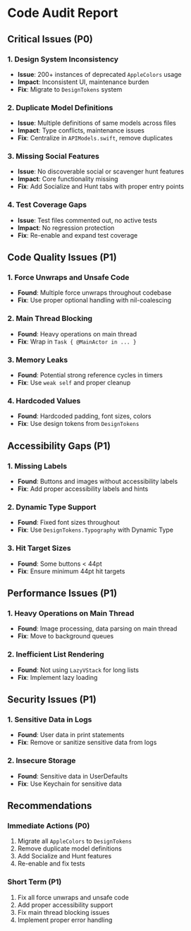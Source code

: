 # Code Audit Report

## Critical Issues (P0)

### 1. Design System Inconsistency
- **Issue**: 200+ instances of deprecated `AppleColors` usage
- **Impact**: Inconsistent UI, maintenance burden
- **Fix**: Migrate to `DesignTokens` system

### 2. Duplicate Model Definitions
- **Issue**: Multiple definitions of same models across files
- **Impact**: Type conflicts, maintenance issues
- **Fix**: Centralize in `APIModels.swift`, remove duplicates

### 3. Missing Social Features
- **Issue**: No discoverable social or scavenger hunt features
- **Impact**: Core functionality missing
- **Fix**: Add Socialize and Hunt tabs with proper entry points

### 4. Test Coverage Gaps
- **Issue**: Test files commented out, no active tests
- **Impact**: No regression protection
- **Fix**: Re-enable and expand test coverage

## Code Quality Issues (P1)

### 1. Force Unwraps and Unsafe Code
- **Found**: Multiple force unwraps throughout codebase
- **Fix**: Use proper optional handling with nil-coalescing

### 2. Main Thread Blocking
- **Found**: Heavy operations on main thread
- **Fix**: Wrap in `Task { @MainActor in ... }`

### 3. Memory Leaks
- **Found**: Potential strong reference cycles in timers
- **Fix**: Use `weak self` and proper cleanup

### 4. Hardcoded Values
- **Found**: Hardcoded padding, font sizes, colors
- **Fix**: Use design tokens from `DesignTokens`

## Accessibility Gaps (P1)

### 1. Missing Labels
- **Found**: Buttons and images without accessibility labels
- **Fix**: Add proper accessibility labels and hints

### 2. Dynamic Type Support
- **Found**: Fixed font sizes throughout
- **Fix**: Use `DesignTokens.Typography` with Dynamic Type

### 3. Hit Target Sizes
- **Found**: Some buttons < 44pt
- **Fix**: Ensure minimum 44pt hit targets

## Performance Issues (P1)

### 1. Heavy Operations on Main Thread
- **Found**: Image processing, data parsing on main thread
- **Fix**: Move to background queues

### 2. Inefficient List Rendering
- **Found**: Not using `LazyVStack` for long lists
- **Fix**: Implement lazy loading

## Security Issues (P1)

### 1. Sensitive Data in Logs
- **Found**: User data in print statements
- **Fix**: Remove or sanitize sensitive data from logs

### 2. Insecure Storage
- **Found**: Sensitive data in UserDefaults
- **Fix**: Use Keychain for sensitive data

## Recommendations

### Immediate Actions (P0)
1. Migrate all `AppleColors` to `DesignTokens`
2. Remove duplicate model definitions
3. Add Socialize and Hunt features
4. Re-enable and fix tests

### Short Term (P1)
1. Fix all force unwraps and unsafe code
2. Add proper accessibility support
3. Fix main thread blocking issues
4. Implement proper error handling
